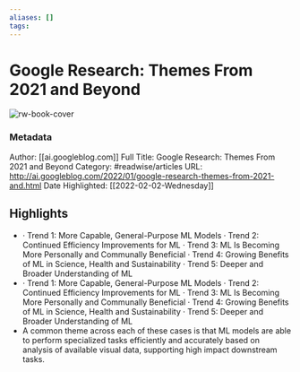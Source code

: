 ```yaml
---
aliases: []
tags:
---
```

# Google Research: Themes From 2021 and Beyond

![rw-book-cover](https://readwise-assets.s3.amazonaws.com/static/images/article0.00998d930354.png)
### Metadata
Author: [[ai.googleblog.com]]
Full Title: Google Research: Themes From 2021 and Beyond
Category: #readwise/articles
URL: http://ai.googleblog.com/2022/01/google-research-themes-from-2021-and.html
Date Highlighted: [[2022-02-02-Wednesday]]

## Highlights
- · Trend 1: More Capable, General-Purpose ML Models
  · Trend 2: Continued Efficiency Improvements for ML
  · Trend 3: ML Is Becoming More Personally and Communally Beneficial
  · Trend 4: Growing Benefits of ML in Science, Health and Sustainability
  · Trend 5: Deeper and Broader Understanding of ML
- · Trend 1: More Capable, General-Purpose ML Models
  · Trend 2: Continued Efficiency Improvements for ML
  · Trend 3: ML Is Becoming More Personally and Communally Beneficial
  · Trend 4: Growing Benefits of ML in Science, Health and Sustainability
  · Trend 5: Deeper and Broader Understanding of ML
- A common theme across each of these cases is that ML models are able to perform specialized tasks efficiently and accurately based on analysis of available visual data, supporting high impact downstream tasks.

